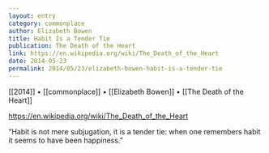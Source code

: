 ```yaml
---
layout: entry
category: commonplace
author: Elizabeth Bowen
title: Habit Is a Tender Tie
publication: The Death of the Heart
link: https://en.wikipedia.org/wiki/The_Death_of_the_Heart
date: 2014-05-23
permalink: 2014/05/23/elizabeth-bowen-habit-is-a-tender-tie
---
```


[[2014]] • [[commonplace]] • [[Elizabeth Bowen]] • [[The Death of the Heart]]

https://en.wikipedia.org/wiki/The_Death_of_the_Heart

“Habit is not mere subjugation, it is a tender tie: when one remembers habit it seems to have been happiness.”